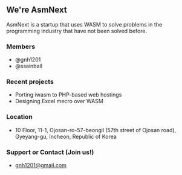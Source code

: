 ## We're AsmNext

AsmNext is a startup that uses WASM to solve problems in the programming industry that have not been solved before.

### Members

  * @gnh1201
  * @ssainball

### Recent projects
  * Porting iwasm to PHP-based web hostings
  * Designing Excel mecro over WASM

### Location
  * 10 Floor, 11-1, Ojosan-ro-57-beongil (57th street of Ojosan road), Gyeyang-gu, Incheon, Republic of Korea

### Support or Contact (Join us!)
  * gnh1201@gmail.com
